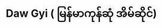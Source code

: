 ---
title: "Daw Gyi ( မြန်မာကုန်ဆုံ အိမ်ဆိုင်)"
url: /auckland/daw-gyi-m-n-maakun-chun-aim-chiung/
shop: shop
---